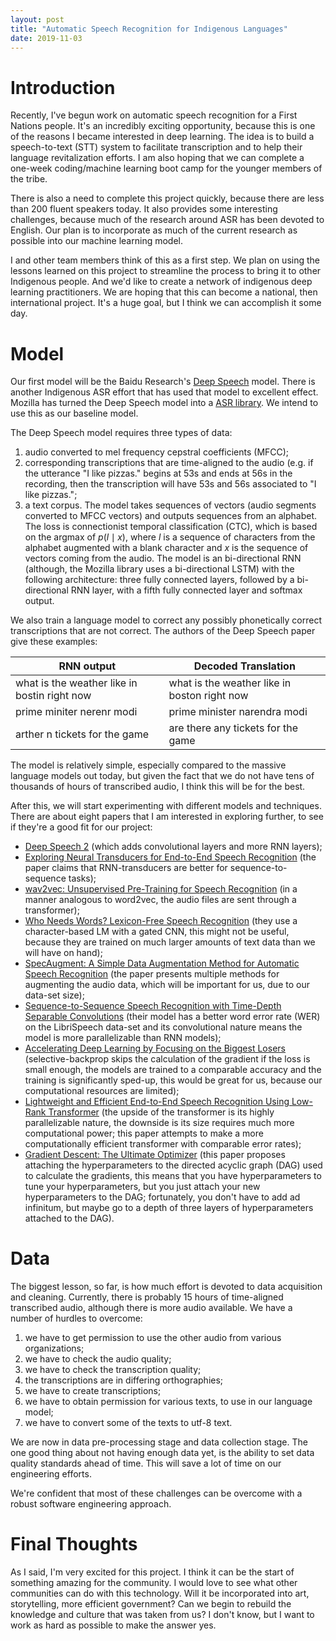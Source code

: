 ```yaml
---
layout: post
title: "Automatic Speech Recognition for Indigenous Languages"
date: 2019-11-03
---
```


# Introduction

Recently, I've begun work on automatic speech recognition for a First Nations
people.
It's an incredibly exciting opportunity, because this is one of the
reasons I became interested in deep learning.
The idea is to build a speech-to-text (STT) system to facilitate transcription
and to help their language revitalization efforts.
I am also hoping that we can complete a one-week coding/machine learning boot
camp for the younger members of the tribe.

There is also a need to complete this project quickly, because there are less
than 200 fluent speakers today.
It also provides some interesting challenges, because much of the research
around ASR has been devoted to English.
Our plan is to incorporate as much of the current research as possible into our
machine learning model.

I and other team members think of this as a first step.
We plan on using the lessons learned on this project to streamline the process
to bring it to other Indigenous people.
And we'd like to create a network of indigenous deep learning practitioners.
We are hoping that this can become a national, then international project.
It's a huge goal, but I think we can accomplish it some day.

# Model

Our first model will be the Baidu Research's [Deep Speech][1] model.
There is another Indigenous ASR effort that has used that model to excellent
effect.
Mozilla has turned the Deep Speech model into a [ASR library][2].
We intend to use this as our baseline model.

The Deep Speech model requires three types of data:
1. audio converted to mel frequency cepstral coefficients (MFCC);
2. corresponding transcriptions that are time-aligned to the audio (e.g. if the
   utterance "I like pizzas." begins at 53s and ends at 56s in the recording, then   the transcription will have 53s and 56s associated to "I like pizzas.";
3. a text corpus.
The model takes sequences of vectors (audio segments converted to MFCC vectors)
and outputs sequences from an alphabet.
The loss is connectionist temporal classification (CTC), which is based on the
argmax of $p(l \mid x)$, where $l$ is a sequence of characters from the
alphabet augmented with a blank character and $x$ is the sequence of vectors
coming from the audio.
The model is an bi-directional RNN (although, the Mozilla library uses a
bi-directional LSTM) with the following architecture: three fully connected
layers, followed by a bi-directional RNN layer, with a fifth fully connected
layer and softmax output.

We also train a language model to correct any possibly phonetically correct
transcriptions that are not correct.
The authors of the Deep Speech paper give these examples:

| RNN output | Decoded Translation |
| --------|-------- |
| what is the weather like in bostin right now | what is the weather like in boston right now |
| prime miniter nerenr modi | prime minister narendra modi |
| arther n tickets for the game | are there any tickets for the game |

The model is relatively simple, especially compared to the massive language
models out today, but given the fact that we do not have tens of thousands of
hours of transcribed audio, I think this will be for the best.

After this, we will start experimenting with different models and techniques.
There are about eight papers that I am interested in exploring further, to see if
they're a good fit for our project:
- [Deep Speech 2][3] (which adds convolutional layers and more RNN layers);
- [Exploring Neural Transducers for End-to-End Speech Recognition][4] (the
  paper claims that RNN-transducers are better for sequence-to-sequence tasks);
- [wav2vec: Unsupervised Pre-Training for Speech Recognition][5] (in a manner
  analogous to word2vec, the audio files are sent through a transformer);
- [Who Needs Words? Lexicon-Free Speech Recognition][6] (they use a
  character-based LM with a gated CNN, this might not be useful, because they
  are trained on much larger amounts of text data than we will have on hand);
- [SpecAugment: A Simple Data Augmentation Method for Automatic Speech Recognition][6]
(the paper presents multiple methods for augmenting the audio data, which will
be important for us, due to our data-set size);
- [Sequence-to-Sequence Speech Recognition with Time-Depth Separable
  Convolutions][7] (their model has a better word error rate (WER) on the
  LibriSpeech data-set and its convolutional nature means the model is more
  parallelizable than RNN models);
- [Accelerating Deep Learning by Focusing on the Biggest Losers][8]
  (selective-backprop skips the calculation of the gradient if the loss is
  small enough, the models are trained to a comparable accuracy and the
  training is significantly sped-up, this would be great for us, because our
  computational resources are limited);
- [Lightweight and Efficient End-to-End Speech Recognition Using Low-Rank
  Transformer][9] (the upside of the transformer is its highly parallelizable
  nature, the downside is its size requires much more computational power; this
  paper attempts to make a more computationally efficient transformer with
  comparable error rates);
- [Gradient Descent: The Ultimate Optimizer][10] (this paper proposes attaching
  the hyperparameters to the directed acyclic graph (DAG) used to calculate the
  gradients, this means that you have hyperparameters to tune your
  hyperparameters, but you just attach your new hyperparameters to the DAG;
  fortunately, you don't have to add ad infinitum, but maybe go to a depth of
  three layers of hyperparameters attached to the DAG).

# Data

The biggest lesson, so far, is how much effort is devoted to data acquisition
and cleaning.
Currently, there is probably 15 hours of time-aligned transcribed audio,
although there is more audio available.
We have a number of hurdles to overcome:
1. we have to get permission to use the other audio from various organizations;
1. we have to check the audio quality;
1. we have to check the transcription quality;
1. the transcriptions are in differing orthographies;
1. we have to create transcriptions;
1. we have to obtain permission for various texts, to use in our language model;
1. we have to convert some of the texts to utf-8 text.

We are now in data pre-processing stage and data collection stage.
The one good thing about not having enough data yet, is the ability to set data
quality standards ahead of time.
This will save a lot of time on our engineering efforts.

We're confident that most of these challenges can be overcome with a robust
software engineering approach.

# Final Thoughts

As I said, I'm very excited for this project.
I think it can be the start of something amazing for the community.
I would love to see what other communities can do with this technology.
Will it be incorporated into art, storytelling, more efficient government?
Can we begin to rebuild the knowledge and culture that was taken from us?
I don't know, but I want to work as hard as possible to make the answer yes.

[1]: https://arxiv.org/abs/1412.5567
[2]: https://github.com/mozilla/DeepSpeech
[3]: https://arxiv.org/abs/1512.02595v1
[4]: https://arxiv.org/abs/1707.07413
[5]: https://arxiv.org/abs/1904.05862v4
[6]: https://arxiv.org/abs/1904.04479v4
[7]: https://arxiv.org/abs/1904.08779v2
[8]: https://arxiv.org/abs/1910.00762v1
[9]: https://arxiv.org/abs/1910.13923v1
[10]: https://arxiv.org/abs/1909.13371v1
